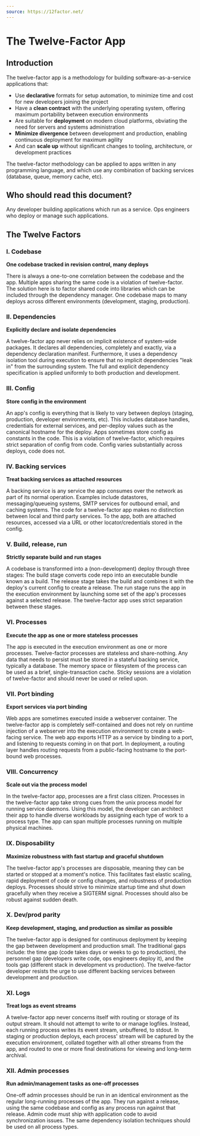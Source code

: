 ```yaml
---
source: https://12factor.net/
---
```


# The Twelve-Factor App

## Introduction

The twelve-factor app is a methodology for building software-as-a-service applications that:

- Use **declarative** formats for setup automation, to minimize time and cost for new developers joining the project
- Have a **clean contract** with the underlying operating system, offering maximum portability between execution environments
- Are suitable for **deployment** on modern cloud platforms, obviating the need for servers and systems administration
- **Minimize divergence** between development and production, enabling continuous deployment for maximum agility
- And can **scale up** without significant changes to tooling, architecture, or development practices

The twelve-factor methodology can be applied to apps written in any programming language, and which use any combination of backing services (database, queue, memory cache, etc).

## Who should read this document?

Any developer building applications which run as a service. Ops engineers who deploy or manage such applications.

## The Twelve Factors

### I. Codebase
**One codebase tracked in revision control, many deploys**

There is always a one-to-one correlation between the codebase and the app. Multiple apps sharing the same code is a violation of twelve-factor. The solution here is to factor shared code into libraries which can be included through the dependency manager. One codebase maps to many deploys across different environments (development, staging, production).

### II. Dependencies
**Explicitly declare and isolate dependencies**

A twelve-factor app never relies on implicit existence of system-wide packages. It declares all dependencies, completely and exactly, via a dependency declaration manifest. Furthermore, it uses a dependency isolation tool during execution to ensure that no implicit dependencies "leak in" from the surrounding system. The full and explicit dependency specification is applied uniformly to both production and development.

### III. Config
**Store config in the environment**

An app's config is everything that is likely to vary between deploys (staging, production, developer environments, etc). This includes database handles, credentials for external services, and per-deploy values such as the canonical hostname for the deploy. Apps sometimes store config as constants in the code. This is a violation of twelve-factor, which requires strict separation of config from code. Config varies substantially across deploys, code does not.

### IV. Backing services
**Treat backing services as attached resources**

A backing service is any service the app consumes over the network as part of its normal operation. Examples include datastores, messaging/queueing systems, SMTP services for outbound email, and caching systems. The code for a twelve-factor app makes no distinction between local and third party services. To the app, both are attached resources, accessed via a URL or other locator/credentials stored in the config.

### V. Build, release, run
**Strictly separate build and run stages**

A codebase is transformed into a (non-development) deploy through three stages: The build stage converts code repo into an executable bundle known as a build. The release stage takes the build and combines it with the deploy's current config to create a release. The run stage runs the app in the execution environment by launching some set of the app's processes against a selected release. The twelve-factor app uses strict separation between these stages.

### VI. Processes
**Execute the app as one or more stateless processes**

The app is executed in the execution environment as one or more processes. Twelve-factor processes are stateless and share-nothing. Any data that needs to persist must be stored in a stateful backing service, typically a database. The memory space or filesystem of the process can be used as a brief, single-transaction cache. Sticky sessions are a violation of twelve-factor and should never be used or relied upon.

### VII. Port binding
**Export services via port binding**

Web apps are sometimes executed inside a webserver container. The twelve-factor app is completely self-contained and does not rely on runtime injection of a webserver into the execution environment to create a web-facing service. The web app exports HTTP as a service by binding to a port, and listening to requests coming in on that port. In deployment, a routing layer handles routing requests from a public-facing hostname to the port-bound web processes.

### VIII. Concurrency
**Scale out via the process model**

In the twelve-factor app, processes are a first class citizen. Processes in the twelve-factor app take strong cues from the unix process model for running service daemons. Using this model, the developer can architect their app to handle diverse workloads by assigning each type of work to a process type. The app can span multiple processes running on multiple physical machines.

### IX. Disposability
**Maximize robustness with fast startup and graceful shutdown**

The twelve-factor app's processes are disposable, meaning they can be started or stopped at a moment's notice. This facilitates fast elastic scaling, rapid deployment of code or config changes, and robustness of production deploys. Processes should strive to minimize startup time and shut down gracefully when they receive a SIGTERM signal. Processes should also be robust against sudden death.

### X. Dev/prod parity
**Keep development, staging, and production as similar as possible**

The twelve-factor app is designed for continuous deployment by keeping the gap between development and production small. The traditional gaps include: the time gap (code takes days or weeks to go to production), the personnel gap (developers write code, ops engineers deploy it), and the tools gap (different stack in development vs production). The twelve-factor developer resists the urge to use different backing services between development and production.

### XI. Logs
**Treat logs as event streams**

A twelve-factor app never concerns itself with routing or storage of its output stream. It should not attempt to write to or manage logfiles. Instead, each running process writes its event stream, unbuffered, to stdout. In staging or production deploys, each process' stream will be captured by the execution environment, collated together with all other streams from the app, and routed to one or more final destinations for viewing and long-term archival.

### XII. Admin processes
**Run admin/management tasks as one-off processes**

One-off admin processes should be run in an identical environment as the regular long-running processes of the app. They run against a release, using the same codebase and config as any process run against that release. Admin code must ship with application code to avoid synchronization issues. The same dependency isolation techniques should be used on all process types.
